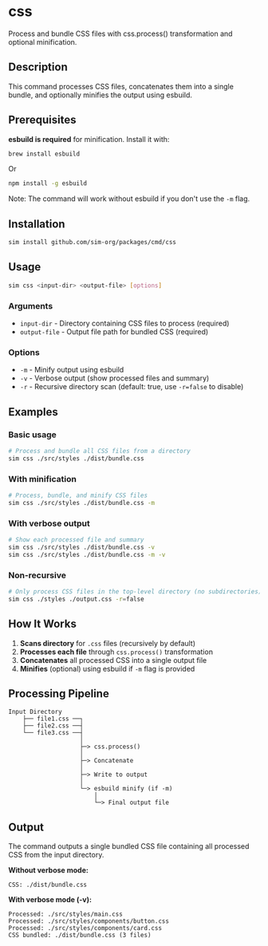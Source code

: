 # css

Process and bundle CSS files with css.process() transformation and optional minification.

## Description

This command processes CSS files, concatenates them into a single bundle, and optionally minifies the output using esbuild.

## Prerequisites

**esbuild is required** for minification. Install it with:

```bash
brew install esbuild
```

Or

```bash
npm install -g esbuild
```


Note: The command will work without esbuild if you don't use the `-m` flag.

## Installation

```bash
sim install github.com/sim-org/packages/cmd/css
```

## Usage

```bash
sim css <input-dir> <output-file> [options]
```

### Arguments

- `input-dir` - Directory containing CSS files to process (required)
- `output-file` - Output file path for bundled CSS (required)

### Options

- `-m` - Minify output using esbuild
- `-v` - Verbose output (show processed files and summary)
- `-r` - Recursive directory scan (default: true, use `-r=false` to disable)

## Examples

### Basic usage

```bash
# Process and bundle all CSS files from a directory
sim css ./src/styles ./dist/bundle.css
```

### With minification

```bash
# Process, bundle, and minify CSS files
sim css ./src/styles ./dist/bundle.css -m
```

### With verbose output

```bash
# Show each processed file and summary
sim css ./src/styles ./dist/bundle.css -v
sim css ./src/styles ./dist/bundle.css -m -v
```

### Non-recursive

```bash
# Only process CSS files in the top-level directory (no subdirectories)
sim css ./styles ./output.css -r=false
```

## How It Works

1. **Scans directory** for `.css` files (recursively by default)
2. **Processes each file** through `css.process()` transformation
3. **Concatenates** all processed CSS into a single output file
4. **Minifies** (optional) using esbuild if `-m` flag is provided

## Processing Pipeline

```
Input Directory
    ├── file1.css ──┐
    ├── file2.css ──┤
    └── file3.css ──┤
                    │
                    ├─> css.process()
                    │
                    ├─> Concatenate
                    │
                    ├─> Write to output
                    │
                    └─> esbuild minify (if -m)
                        │
                        └─> Final output file
```

## Output

The command outputs a single bundled CSS file containing all processed CSS from the input directory.

**Without verbose mode:**
```
CSS: ./dist/bundle.css
```

**With verbose mode (-v):**
```
Processed: ./src/styles/main.css
Processed: ./src/styles/components/button.css
Processed: ./src/styles/components/card.css
CSS bundled: ./dist/bundle.css (3 files)
```
